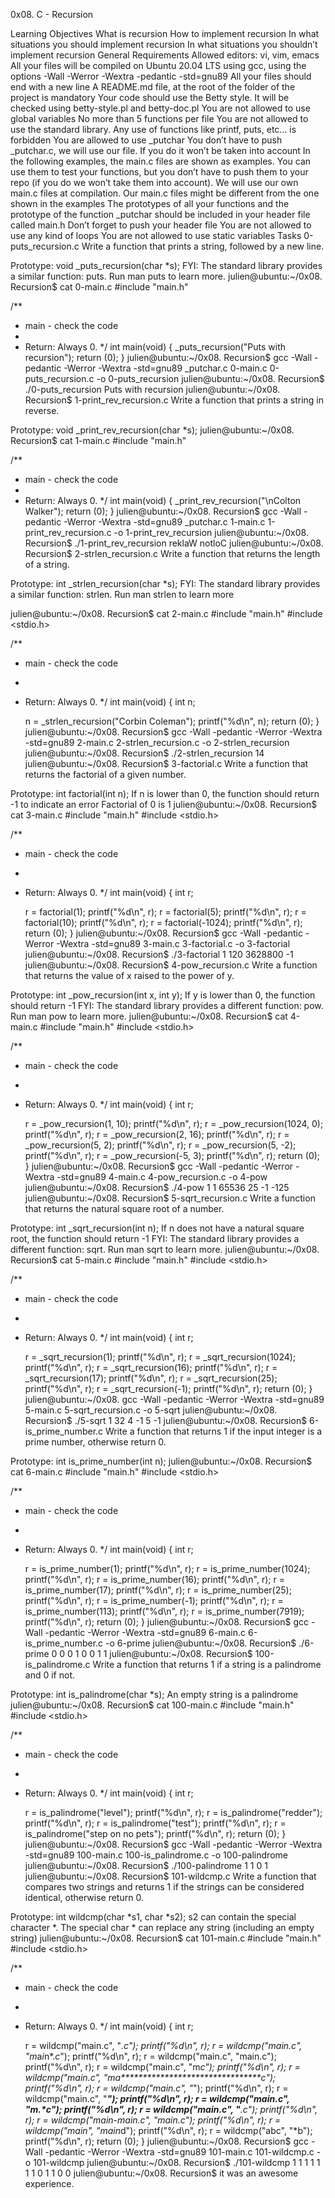 0x08. C - Recursion


Learning Objectives
What is recursion
How to implement recursion
In what situations you should implement recursion
In what situations you shouldn’t implement recursion
General Requirements
Allowed editors: vi, vim, emacs
All your files will be compiled on Ubuntu 20.04 LTS using gcc, using the options -Wall -Werror -Wextra -pedantic -std=gnu89
All your files should end with a new line
A README.md file, at the root of the folder of the project is mandatory
Your code should use the Betty style. It will be checked using betty-style.pl and betty-doc.pl
You are not allowed to use global variables
No more than 5 functions per file
You are not allowed to use the standard library. Any use of functions like printf, puts, etc… is forbidden
You are allowed to use _putchar
You don’t have to push _putchar.c, we will use our file. If you do it won’t be taken into account
In the following examples, the main.c files are shown as examples. You can use them to test your functions, but you don’t have to push them to your repo (if you do we won’t take them into account). We will use our own main.c files at compilation. Our main.c files might be different from the one shown in the examples
The prototypes of all your functions and the prototype of the function _putchar should be included in your header file called main.h
Don’t forget to push your header file
You are not allowed to use any kind of loops
You are not allowed to use static variables
Tasks
0-puts_recursion.c
Write a function that prints a string, followed by a new line.

Prototype: void _puts_recursion(char *s); FYI: The standard library provides a similar function: puts. Run man puts to learn more.
julien@ubuntu:~/0x08. Recursion$ cat 0-main.c
#include "main.h"

/**
 * main - check the code
 *
 * Return: Always 0.
 */
int main(void)
{
    _puts_recursion("Puts with recursion");
    return (0);
}
julien@ubuntu:~/0x08. Recursion$ gcc -Wall -pedantic -Werror -Wextra -std=gnu89 _putchar.c 0-main.c 0-puts_recursion.c -o 0-puts_recursion
julien@ubuntu:~/0x08. Recursion$ ./0-puts_recursion 
Puts with recursion
julien@ubuntu:~/0x08. Recursion$ 
1-print_rev_recursion.c
Write a function that prints a string in reverse.

Prototype: void _print_rev_recursion(char *s);
julien@ubuntu:~/0x08. Recursion$ cat 1-main.c
#include "main.h"

/**
 * main - check the code
 *
 * Return: Always 0.
 */
int main(void)
{
    _print_rev_recursion("\nColton Walker");
    return (0);
}
julien@ubuntu:~/0x08. Recursion$ gcc -Wall -pedantic -Werror -Wextra -std=gnu89 _putchar.c 1-main.c 1-print_rev_recursion.c -o 1-print_rev_recursion
julien@ubuntu:~/0x08. Recursion$ ./1-print_rev_recursion 
reklaW notloC
julien@ubuntu:~/0x08. Recursion$ 
2-strlen_recursion.c
Write a function that returns the length of a string.

Prototype: int _strlen_recursion(char *s); FYI: The standard library provides a similar function: strlen. Run man strlen to learn more

julien@ubuntu:~/0x08. Recursion$ cat 2-main.c 
#include "main.h"
#include <stdio.h>

/**
 * main - check the code
 *
 * Return: Always 0.
 */
int main(void)
{
    int n;

    n = _strlen_recursion("Corbin Coleman");
    printf("%d\n", n);
    return (0);
}
julien@ubuntu:~/0x08. Recursion$ gcc -Wall -pedantic -Werror -Wextra -std=gnu89  2-main.c 2-strlen_recursion.c -o 2-strlen_recursion
julien@ubuntu:~/0x08. Recursion$ ./2-strlen_recursion 
14
julien@ubuntu:~/0x08. Recursion$
3-factorial.c
Write a function that returns the factorial of a given number.

Prototype: int factorial(int n);
If n is lower than 0, the function should return -1 to indicate an error Factorial of 0 is 1
julien@ubuntu:~/0x08. Recursion$ cat 3-main.c
#include "main.h"
#include <stdio.h>

/**
 * main - check the code
 *
 * Return: Always 0.
 */
int main(void)
{
    int r;

    r = factorial(1);
    printf("%d\n", r);
    r = factorial(5);
    printf("%d\n", r);
    r = factorial(10);
    printf("%d\n", r);
    r = factorial(-1024);
    printf("%d\n", r);
    return (0);
}
julien@ubuntu:~/0x08. Recursion$ gcc -Wall -pedantic -Werror -Wextra -std=gnu89 3-main.c 3-factorial.c -o 3-factorial
julien@ubuntu:~/0x08. Recursion$ ./3-factorial 
1
120
3628800
-1
julien@ubuntu:~/0x08. Recursion$
4-pow_recursion.c
Write a function that returns the value of x raised to the power of y.

Prototype: int _pow_recursion(int x, int y);
If y is lower than 0, the function should return -1 FYI: The standard library provides a different function: pow. Run man pow to learn more.
julien@ubuntu:~/0x08. Recursion$ cat 4-main.c
#include "main.h"
#include <stdio.h>

/**
 * main - check the code
 *
 * Return: Always 0.
 */
int main(void)
{
    int r;

    r = _pow_recursion(1, 10);
    printf("%d\n", r);
    r = _pow_recursion(1024, 0);
    printf("%d\n", r);
    r = _pow_recursion(2, 16);
    printf("%d\n", r);
    r = _pow_recursion(5, 2);
    printf("%d\n", r);
    r = _pow_recursion(5, -2);
    printf("%d\n", r);
    r = _pow_recursion(-5, 3);
    printf("%d\n", r);
    return (0);
}
julien@ubuntu:~/0x08. Recursion$ gcc -Wall -pedantic -Werror -Wextra -std=gnu89 4-main.c 4-pow_recursion.c -o 4-pow
julien@ubuntu:~/0x08. Recursion$ ./4-pow 
1
1
65536
25
-1
-125
julien@ubuntu:~/0x08. Recursion$ 
5-sqrt_recursion.c
Write a function that returns the natural square root of a number.

Prototype: int _sqrt_recursion(int n);
If n does not have a natural square root, the function should return -1 FYI: The standard library provides a different function: sqrt. Run man sqrt to learn more.
julien@ubuntu:~/0x08. Recursion$ cat 5-main.c 
#include "main.h"
#include <stdio.h>

/**
 * main - check the code
 *
 * Return: Always 0.
 */
int main(void)
{
    int r;

    r = _sqrt_recursion(1);
    printf("%d\n", r);
    r = _sqrt_recursion(1024);
    printf("%d\n", r);
    r = _sqrt_recursion(16);
    printf("%d\n", r);
    r = _sqrt_recursion(17);
    printf("%d\n", r);
    r = _sqrt_recursion(25);
    printf("%d\n", r);
    r = _sqrt_recursion(-1);
    printf("%d\n", r);
    return (0);
}
julien@ubuntu:~/0x08. gcc -Wall -pedantic -Werror -Wextra -std=gnu89 5-main.c 5-sqrt_recursion.c -o 5-sqrt
julien@ubuntu:~/0x08. Recursion$ ./5-sqrt 
1
32
4
-1
5
-1
julien@ubuntu:~/0x08. Recursion$
6-is_prime_number.c
Write a function that returns 1 if the input integer is a prime number, otherwise return 0.

Prototype: int is_prime_number(int n);
julien@ubuntu:~/0x08. Recursion$ cat 6-main.c
#include "main.h"
#include <stdio.h>

/**
 * main - check the code
 *
 * Return: Always 0.
 */
int main(void)
{
    int r;

    r = is_prime_number(1);
    printf("%d\n", r);
    r = is_prime_number(1024);
    printf("%d\n", r);
    r = is_prime_number(16);
    printf("%d\n", r);
    r = is_prime_number(17);
    printf("%d\n", r);
    r = is_prime_number(25);
    printf("%d\n", r);
    r = is_prime_number(-1);
    printf("%d\n", r);
    r = is_prime_number(113);
    printf("%d\n", r);
    r = is_prime_number(7919);
    printf("%d\n", r);
    return (0);
}
julien@ubuntu:~/0x08. Recursion$ gcc -Wall -pedantic -Werror -Wextra -std=gnu89 6-main.c 6-is_prime_number.c -o 6-prime
julien@ubuntu:~/0x08. Recursion$ ./6-prime 
0
0
0
1
0
0
1
1
julien@ubuntu:~/0x08. Recursion$ 
100-is_palindrome.c
Write a function that returns 1 if a string is a palindrome and 0 if not.

Prototype: int is_palindrome(char *s);
An empty string is a palindrome
julien@ubuntu:~/0x08. Recursion$ cat 100-main.c
#include "main.h"
#include <stdio.h>

/**
 * main - check the code
 *
 * Return: Always 0.
 */
int main(void)
{
    int r;

    r = is_palindrome("level");
    printf("%d\n", r);
    r = is_palindrome("redder");
    printf("%d\n", r);
    r = is_palindrome("test");
    printf("%d\n", r);
    r = is_palindrome("step on no pets");
    printf("%d\n", r);
    return (0);
}
julien@ubuntu:~/0x08. Recursion$ gcc -Wall -pedantic -Werror -Wextra -std=gnu89 100-main.c 100-is_palindrome.c -o 100-palindrome
julien@ubuntu:~/0x08. Recursion$ ./100-palindrome 
1
1
0
1
julien@ubuntu:~/0x08. Recursion$
101-wildcmp.c
Write a function that compares two strings and returns 1 if the strings can be considered identical, otherwise return 0.

Prototype: int wildcmp(char *s1, char *s2);
s2 can contain the special character *.
The special char * can replace any string (including an empty string)
julien@ubuntu:~/0x08. Recursion$ cat 101-main.c
#include "main.h"
#include <stdio.h>

/**
 * main - check the code
 *
 * Return: Always 0.
 */
int main(void)
{
    int r;

    r = wildcmp("main.c", "*.c");
    printf("%d\n", r);
    r = wildcmp("main.c", "m*a*i*n*.*c*");
    printf("%d\n", r);
    r = wildcmp("main.c", "main.c");
    printf("%d\n", r);
    r = wildcmp("main.c", "m*c");
    printf("%d\n", r);
    r = wildcmp("main.c", "ma********************************c");
    printf("%d\n", r);
    r = wildcmp("main.c", "*");
    printf("%d\n", r);
    r = wildcmp("main.c", "***");
    printf("%d\n", r);
    r = wildcmp("main.c", "m.*c");
    printf("%d\n", r);
    r = wildcmp("main.c", "**.*c");
    printf("%d\n", r);
    r = wildcmp("main-main.c", "ma*in.c");
    printf("%d\n", r);
    r = wildcmp("main", "main*d");
    printf("%d\n", r);
    r = wildcmp("abc", "*b");
    printf("%d\n", r);
    return (0);
}
julien@ubuntu:~/0x08. Recursion$ gcc -Wall -pedantic -Werror -Wextra -std=gnu89 101-main.c 101-wildcmp.c -o 101-wildcmp
julien@ubuntu:~/0x08. Recursion$ ./101-wildcmp 
1
1
1
1
1
1
1
0
1
1
0
0
julien@ubuntu:~/0x08. Recursion$ 
it was an awesome experience.
